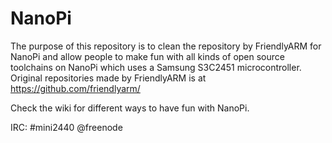 # NanoPi
The purpose of this repository is to clean the repository by FriendlyARM for NanoPi and allow people to make fun with all kinds of open source toolchains on NanoPi which uses a Samsung S3C2451 microcontroller. Original repositories made by FriendlyARM is at https://github.com/friendlyarm/

Check the wiki for different ways to have fun with NanoPi. 

IRC: #mini2440 @freenode

